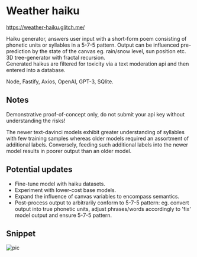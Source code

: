 # Weather haiku

https://weather-haiku.glitch.me/

Haiku generator, answers user input with a short-form poem consisting of phonetic units or syllables in a 5-7-5 pattern. Output can be influenced pre-prediction by the state of the canvas eg. rain/snow level, sun position etc.  
3D tree-generator with fractal recursion.  
Generated haikus are filtered for toxicity via a text moderation api and then entered into a database. 

Node, Fastify, Axios, OpenAI, GPT-3, SQlite. 

## Notes

Demonstrative proof-of-concept only, do not submit your api key without understanding the risks!  

The newer text-davinci models exhibit greater understanding of syllables with few training samples whereas older models required an assortment of additional labels. Conversely, feeding such additional labels into the newer model results in poorer output than an older model.

## Potential updates

- Fine-tune model with haiku datasets. 
- Experiment with lower-cost base models. 
- Expand the influence of canvas variables to encompass semantics.
- Post-process output to arbitrarily conform to 5-7-5 pattern: eg. convert output into true phonetic units, adjust phrases/words accordingly to 'fix' model output and ensure 5-7-5 pattern.

## Snippet

![pic](https://user-images.githubusercontent.com/79493809/230722453-3b6897b8-bf7f-4497-8735-86d96c4eed42.png)
